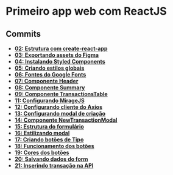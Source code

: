 # Primeiro app web com ReactJS

## Commits

- **[02: Estrutura com create-react-app](https://github.com/vinifraga/ignite/commit/2f4017697a2de4da94bd28f25c103037b8ea05f3)**
- **[03: Exportando assets do Figma](https://github.com/vinifraga/ignite/commit/16f491833fc916481203488eb2cee87c7ea8ab6b#diff-3f946ca12ecb28d502d26eee4eb56aa779ef2380f5bc264edf86297fe418f1ab)**
- **[04: Instalando Styled Components](https://github.com/vinifraga/ignite/commit/552b495901f8767b27d111d65f64ae6dd357af01#diff-3f946ca12ecb28d502d26eee4eb56aa779ef2380f5bc264edf86297fe418f1ab)**
- **[05: Criando estilos globais](https://github.com/vinifraga/ignite/commit/2a71b2f3165237d07b32625de7399440331543f4)**
- **[06: Fontes do Google Fonts](https://github.com/vinifraga/ignite/commit/9894cd46741c860a02ea31fd4ab72059bf074119)**
- **[07: Componente Header](https://github.com/vinifraga/ignite/commit/1357496bde269b09c8ff84548a2333d8533b89fe)**
- **[08: Componente Summary](https://github.com/vinifraga/ignite/commit/6432c21fa28f8f54e25ae7fcf806b234dc918efd)**
- **[09: Componente TransactionsTable](https://github.com/vinifraga/ignite/commit/a79c7010f5e1005f2af9db92268f85ae109680ba)**
- **[11: Configurando MirageJS](https://github.com/vinifraga/ignite/commit/1b1acc18297e82975f27f5ebe5ce29f87bcd9719)**
- **[12: Configurando cliente do Axios](https://github.com/vinifraga/ignite/commit/3e803b7e77f5a66847283ad90e4330d41c99216a)**
- **[13: Configurando modal de criação](https://github.com/vinifraga/ignite/commit/3392d3c19d28371285795426691efb66c35ae498)**
- **[14: Componente NewTransactionModal](https://github.com/vinifraga/ignite/commit/4ba64fad5dbe17b66e5aa9fc4f99d0a31369502e)**
- **[15: Estrutura do formulário](https://github.com/vinifraga/ignite/commit/6d810c9365d4676b30ae07a6dd49b4c490681962)**
- **[16: Estilizando modal](https://github.com/vinifraga/ignite/commit/c397b16d19ff637d8d2b35cb7612a52aedf95b2d)**
- **[17: Criando botões de Tipo](https://github.com/vinifraga/ignite/commit/44ef8ead7a8e945380dae1ec297fa40270086590)**
- **[18: Funcionamento dos botões](https://github.com/vinifraga/ignite/commit/fc03cc84276cf4bc6427025997f2364274657524)**
- **[19: Cores dos botões](https://github.com/vinifraga/ignite/commit/50c3949b00cf93000e8e28ec7d120a3a627f5795)**
- **[20: Salvando dados do form](https://github.com/vinifraga/ignite/commit/c976ffa7e2c1a9f34983715fc9d3551aa9b5581b)**
- **[21: Inserindo transação na API](https://github.com/vinifraga/ignite/commit/f3a91144e992f3814cf85d8674de5630312d15dd)**